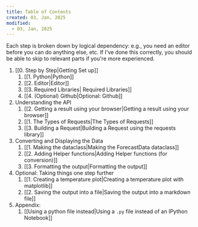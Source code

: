 ```yaml
---
title: Table of Contents
created: 03, Jan, 2025
modified:
  - 03, Jan, 2025
---
```


Each step is broken down by logical dependency: e.g., you need an editor before you can do anything else, etc. If I've done this correctly, you should be able to skip to relevant parts if you're more experienced.

1. [[0. Step by Step|Getting Set up]]
	1. [[1. Python|Python]]
	2. [[2. Editor|Editor]]
	3. [[3. Required Libraries| Required Libraries]]
	4. [[4. (Optional) Github|Optional: Github]]
2. Understanding the API
	1. [[2. Getting a result using your browser|Getting a result using your browser]]
	2. [[1. The Types of Requests|The Types of Requests]]
	3. [[3. Building a Request|Building a Request using the requests library]]
3. Converting and Displaying the Data
	1. [[1. Making the dataclass|Making the ForecastData dataclass]]
	2. [[2. Adding Helper functions|Adding Helper functions (for conversion)]]
	3. [[3. Formatting the output|Formatting the output]]
4. Optional: Taking things one step further
	1. [[1. Creating a temperature plot|Creating a temperature plot with matplotlib]]
	2. [[2. Saving the output into a file|Saving the output into a markdown file]]
5. Appendix:
	1. [[Using a python file instead|Using a `.py` file instead of an IPython Notebook]]